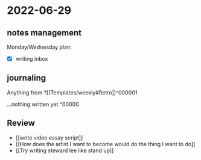 # 2022-06-29
## notes management

Monday/Wednesday plan:
 - [x] writing inbox


## journaling 

Anything from ?[[Templates/weekly#Retro]]^000001


...nothing written yet
^00000




## Review
- [[write video essay script]]
- [[How does the artist I want to become would do the thing I want to do]]
- [[Try writing steward lee like stand up]]